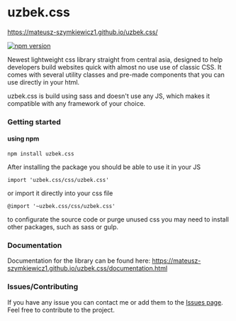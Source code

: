# uzbek.css

https://mateusz-szymkiewicz1.github.io/uzbek.css/

[![npm version](https://badge.fury.io/js/uzbek.css.svg)](https://badge.fury.io/js/uzbek.css)

Newest lightweight css library straight from central asia, designed to help developers build websites quick with almost no use use of classic CSS.
It comes with several utility classes and pre-made components that you can use directly in your html.

uzbek.css is build using sass and doesn't use any JS, which makes it compatible with any framework of your choice.

### Getting started
#### using npm

```
npm install uzbek.css
```
After installing the package you should be able to use it in your JS

```
import 'uzbek.css/css/uzbek.css'
```
or import it directly into your css file

```
@import '~uzbek.css/css/uzbek.css'
```
to configurate the source code or purge unused css you may need to install other packages, such as sass or gulp.


### Documentation
Documentation for the library can be found here: https://mateusz-szymkiewicz1.github.io/uzbek.css/documentation.html

### Issues/Contributing
If you have any issue you can contact me or add them to the [Issues page](https://github.com/jdan/uzbek.css/issues).
Feel free to contribute to the project.
